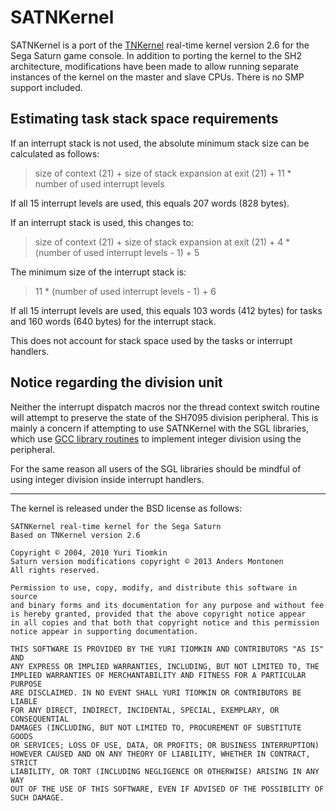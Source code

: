 SATNKernel
==========

SATNKernel is a port of the [TNKernel](http://www.tnkernel.com/ "TNKernel") real-time kernel version 2.6 for the Sega Saturn game console.
In addition to porting the kernel to the SH2 architecture, modifications have been made to allow running separate instances of the kernel on the master and slave CPUs. There is no SMP support included.

Estimating task stack space requirements
----------------------------------------

If an interrupt stack is not used, the absolute minimum stack size can be calculated as follows:  
>size of context (21) + size of stack expansion at exit (21) + 11 * number of used interrupt levels

If all 15 interrupt levels are used, this equals 207 words (828 bytes).

If an interrupt stack is used, this changes to:  
>size of context (21) + size of stack expansion at exit (21) + 4 * (number of used interrupt levels - 1) + 5

The minimum size of the interrupt stack is:  
>11 * (number of used interrupt levels - 1) + 6

If all 15 interrupt levels are used, this equals 103 words (412 bytes) for tasks and 160 words (640 bytes) for the interrupt stack.

This does not account for stack space used by the tasks or interrupt handlers.

Notice regarding the division unit
----------------------------------

Neither the interrupt dispatch macros nor the thread context switch routine will attempt to preserve the
state of the SH7095 division peripheral. This is mainly a concern if attempting to use
SATNKernel with the SGL libraries, which use [GCC library routines](http://gcc.gnu.org/onlinedocs/gccint/Integer-library-routines.html)
to implement integer division using the peripheral.

For the same reason all users of the SGL libraries should be mindful of using integer division inside
interrupt handlers.

---

The kernel is released under the BSD license as follows:

    SATNKernel real-time kernel for the Sega Saturn
    Based on TNKernel version 2.6

    Copyright © 2004, 2010 Yuri Tiomkin
    Saturn version modifications copyright © 2013 Anders Montonen
    All rights reserved.

    Permission to use, copy, modify, and distribute this software in source
    and binary forms and its documentation for any purpose and without fee
    is hereby granted, provided that the above copyright notice appear
    in all copies and that both that copyright notice and this permission
    notice appear in supporting documentation.

    THIS SOFTWARE IS PROVIDED BY THE YURI TIOMKIN AND CONTRIBUTORS "AS IS" AND
    ANY EXPRESS OR IMPLIED WARRANTIES, INCLUDING, BUT NOT LIMITED TO, THE
    IMPLIED WARRANTIES OF MERCHANTABILITY AND FITNESS FOR A PARTICULAR PURPOSE
    ARE DISCLAIMED. IN NO EVENT SHALL YURI TIOMKIN OR CONTRIBUTORS BE LIABLE
    FOR ANY DIRECT, INDIRECT, INCIDENTAL, SPECIAL, EXEMPLARY, OR CONSEQUENTIAL
    DAMAGES (INCLUDING, BUT NOT LIMITED TO, PROCUREMENT OF SUBSTITUTE GOODS
    OR SERVICES; LOSS OF USE, DATA, OR PROFITS; OR BUSINESS INTERRUPTION)
    HOWEVER CAUSED AND ON ANY THEORY OF LIABILITY, WHETHER IN CONTRACT, STRICT
    LIABILITY, OR TORT (INCLUDING NEGLIGENCE OR OTHERWISE) ARISING IN ANY WAY
    OUT OF THE USE OF THIS SOFTWARE, EVEN IF ADVISED OF THE POSSIBILITY OF
    SUCH DAMAGE.
